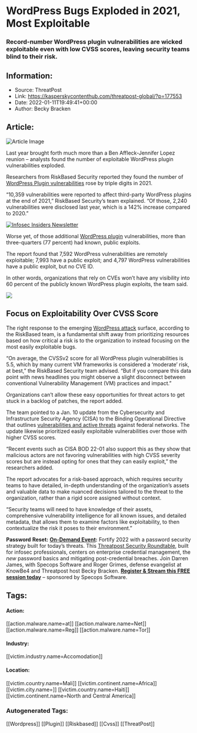 # WordPress Bugs Exploded in 2021, Most Exploitable
### Record-number WordPress plugin vulnerabilities are wicked exploitable even with low CVSS scores, leaving security teams blind to their risk.

## Information:
+ Source: ThreatPost
+ Link: https://kasperskycontenthub.com/threatpost-global/?p=177553
+ Date: 2022-01-11T19:49:41+00:00
+ Author: Becky Bracken


## Article:
![Article Image](https://media.threatpost.com/wp-content/uploads/sites/103/2019/04/12095249/WordPress-patch-dlya-XSS-700x412.jpg)

Last year brought forth much more than a Ben Affleck-Jennifer Lopez reunion – analysts found the number of exploitable WordPress plugin vulnerabilities exploded.


Researchers from RiskBased Security reported they found the number of [WordPress Plugin vulnerabilities](https://www.riskbasedsecurity.com/2022/1/11/wordpress-vulnerabilities-more-than-doubled-in-2021/) rose by triple digits in 2021.


“10,359 vulnerabilities were reported to affect third-party WordPress plugins at the end of 2021,” RiskBased Security’s team explained. “Of those, 2,240 vulnerabilities were disclosed last year, which is a 142% increase compared to 2020.”


[![Infosec Insiders Newsletter](https://media.threatpost.com/wp-content/uploads/sites/103/2021/07/10165815/infosec_insiders_in_article_promo.png)](https://threatpost.com/infosec-insider-subscription-page/?utm_source=ART&utm_medium=ART&utm_campaign=InfosecInsiders_Newsletter_Promo/)


Worse yet, of those additional [WordPress plugin](https://threatpost.com/wordpress-plugin-bug-wipe-sites/175826/) vulnerabilities, more than three-quarters (77 percent) had known, public exploits.


The report found that 7,592 WordPress vulnerabilities are remotely exploitable; 7,993 have a public exploit; and 4,797 WordPress vulnerabilities have a public exploit, but no CVE ID.


In other words, organizations that rely on CVEs won’t have any visibility into 60 percent of the publicly known WordPress plugin exploits, the team said.


[![](https://media.threatpost.com/wp-content/uploads/sites/103/2022/01/11143717/wordpress-chart-5-e1641929851935.png)](https://media.threatpost.com/wp-content/uploads/sites/103/2022/01/11143717/wordpress-chart-5-e1641929851935.png)


**Focus on Exploitability Over CVSS Score**
-------------------------------------------


The right response to the emerging [WordPress attack](https://threatpost.com/fake-ransomware-infection-wordpress/176410/) surface, according to the RiskBased team, is a fundamental shift away from prioritizing resources based on how critical a risk is to the organization to instead focusing on the most easily exploitable bugs.


“On average, the CVSSv2 score for all WordPress plugin vulnerabilities is 5.5, which by many current VM frameworks is considered a ‘moderate’ risk, at best,” the RiskBased Security team advised. “But if you compare this data point with news headlines you might observe a slight disconnect between conventional Vulnerability Management (VM) practices and impact.”


Organizations can’t allow these easy opportunities for threat actors to get stuck in a backlog of patches, the report added.


The team pointed to a Jan. 10 update from the Cybersecurity and Infrastructure Security Agency (CISA) to the Binding Operational Directive that outlines [vulnerabilities and active threats](https://www.cisa.gov/uscert/ncas/current-activity/2022/01/10/cisa-adds-15-known-exploited-vulnerabilities-catalog) against federal networks. The update likewise prioritized easily exploitable vulnerabilities over those with higher CVSS scores.


“Recent events such as CISA BOD 22-01 also support this as they show that malicious actors are not favoring vulnerabilities with high CVSS severity scores but are instead opting for ones that they can easily exploit,” the researchers added.


The report advocates for a risk-based approach, which requires security teams to have detailed, in-depth understanding of the organization’s assets and valuable data to make nuanced decisions tailored to the threat to the organization, rather than a rigid score assigned without context.


“Security teams will need to have knowledge of their assets, comprehensive vulnerability intelligence for all known issues, and detailed metadata, that allows them to examine factors like exploitability, to then contextualize the risk it poses to their environment.”


**Password** **Reset:** **[On-Demand Event](https://threatpost.com/webinars/password-reset-claiming-control-of-credentials-to-stop-attacks/):** Fortify 2022 with a password security strategy built for today’s threats. This [Threatpost Security Roundtable](https://threatpost.com/webinars/password-reset-claiming-control-of-credentials-to-stop-attacks/), built for infosec professionals, centers on enterprise credential management, the *new* password basics and mitigating post-credential breaches. Join Darren James, with Specops Software and Roger Grimes, defense evangelist at KnowBe4 and Threatpost host Becky Bracken. **[Register & Stream this FREE session today](https://threatpost.com/webinars/password-reset-claiming-control-of-credentials-to-stop-attacks/)** – sponsored by Specops Software.





## Tags:

#### Action:
[[action.malware.name=at]] [[action.malware.name=Net]] [[action.malware.name=Reg]] [[action.malware.name=Tor]]

#### Industry:
[[victim.industry.name=Accomodation]]

#### Location:
[[victim.country.name=Mali]] [[victim.continent.name=Africa]] [[victim.city.name=]] [[victim.country.name=Haiti]] [[victim.continent.name=North and Central America]]

### Autogenerated Tags:
[[Wordpress]] [[Plugin]] [[Riskbased]] [[Cvss]] [[ThreatPost]]

